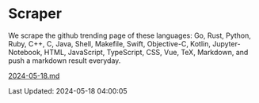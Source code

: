 # Scraper

We scrape the github trending page of these languages: Go, Rust, Python, Ruby, C++, C, Java, Shell, Makefile, Swift, Objective-C, Kotlin, Jupyter-Notebook, HTML, JavaScript, TypeScript, CSS, Vue, TeX, Markdown, and push a markdown result everyday.

[2024-05-18.md](https://github.com/yangwenmai/github-trending-backup/blob/master/2024-05-18.md)

Last Updated: 2024-05-18 04:00:05